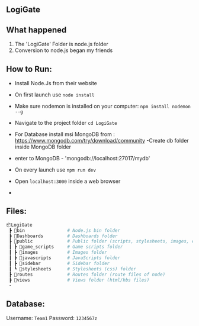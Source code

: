 ## LogiGate

## What happened

1. The 'LogiGate' Folder is node.js folder
2. Conversion to node.js began my friends

## How to Run:

- Install Node.Js from their website
- On first launch use `node install`
- Make sure nodemon is installed on your computer: `npm install nodemon --g`
- Navigate to the project folder `cd LogiGate`

- For Database install msi MongoDB from : https://www.mongodb.com/try/download/community
  -Create db folder inside MongoDB folder
- enter to MongoDB - 'mongodb://localhost:27017/mydb'

- On every launch use `npm run dev`
- Open `localhost:3000` inside a web browser
-

## Files:

```bash
📦LogiGate
 ┣ 📂bin                # Node.js bin folder
 ┣ 📂Dashboards         # Dashboards folder
 ┣ 📂public             # Public folder (scripts, stylesheets, images, etc.)
 ┃ ┣ 📂game_scripts     # Game scripts folder
 ┃ ┣ 📂images           # Images folder
 ┃ ┣ 📂javascripts      # JavaScripts folder
 ┃ ┣ 📂sidebar          # Sidebar folder
 ┃ ┗ 📂stylesheets      # Stylesheets (css) folder
 ┣ 📂routes             # Routes folder (route files of node)
 ┣ 📂views              # Views folder (html/hbs files)
 -
```

## Database:

Username: `Team1`
Password: `1234567z`
